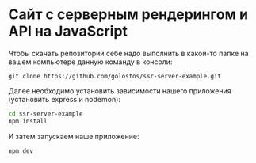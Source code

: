 # Сайт с серверным рендерингом и API на JavaScript

Чтобы скачать репозиторий себе надо выполнить в какой-то папке на вашем компьютере данную команду в консоли:

`git clone https://github.com/golostos/ssr-server-example.git`

Далее необходимо установить зависимости нашего приложения (установить express и nodemon):

```sh
cd ssr-server-example
npm install
```

И затем запускаем наше приложение:

`npm dev`
